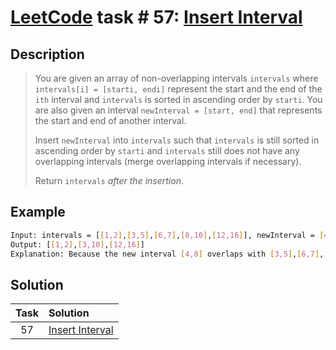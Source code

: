 # [LeetCode][leetcode] task # 57: [Insert Interval][task]

Description
-----------

> You are given an array of non-overlapping intervals `intervals`
> where `intervals[i] = [starti, endi]` represent the start and the end
> of the `ith` interval and `intervals` is sorted in ascending order by `starti`.
> You are also given an interval `newInterval = [start, end]`
> that represents the start and end of another interval.
>
> Insert `newInterval` into `intervals` such that `intervals`
> is still sorted in ascending order by `starti` and `intervals`
> still does not have any overlapping intervals
> (merge overlapping intervals if necessary).
> 
> Return `intervals` _after the insertion_.

Example
-------

```sh
Input: intervals = [[1,2],[3,5],[6,7],[8,10],[12,16]], newInterval = [4,8]
Output: [[1,2],[3,10],[12,16]]
Explanation: Because the new interval [4,8] overlaps with [3,5],[6,7],[8,10].
```

Solution
--------

| Task | Solution                    |
|:----:|:----------------------------|
|  57  | [Insert Interval][solution] |


[leetcode]: <http://leetcode.com/>
[task]: <https://leetcode.com/problems/insert-interval/>
[solution]: <https://github.com/wellaxis/praxis-leetcode/blob/main/src/main/java/com/witalis/praxis/leetcode/task/h1/p57/option/Practice.java>
